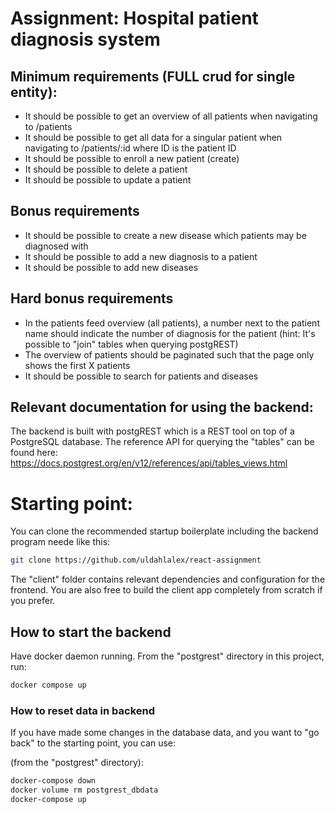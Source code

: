 # Assignment: Hospital patient diagnosis system

## Minimum requirements (FULL crud for single entity):
- It should be possible to get an overview of all patients when navigating to /patients
- It should be possible to get all data for a singular patient when navigating to /patients/:id where ID is the patient ID
- It should be possible to enroll a new patient (create)
- It should be possible to delete a patient
- It should be possible to update a patient

## Bonus requirements
- It should be possible to create a new disease which patients may be diagnosed with
- It should be possible to add a new diagnosis to a patient
- It should be possible to add new diseases


## Hard bonus requirements
- In the patients feed overview (all patients), a number next to the patient name should indicate the number of diagnosis for the patient (hint: It's possible to "join" tables when querying postgREST)
- The overview of patients should be paginated such that the page only shows the first X patients
- It should be possible to search for patients and diseases


## Relevant documentation for using the backend:
The backend is built with postgREST which is a REST tool on top of a PostgreSQL database. 
The reference API for querying the "tables" can be found here: https://docs.postgrest.org/en/v12/references/api/tables_views.html

# Starting point:

You can clone the recommended startup boilerplate including the backend program neede like this:

```bash
git clone https://github.com/uldahlalex/react-assignment
```
The "client" folder contains relevant dependencies and configuration for the frontend. 
You are also free to build the client app completely from scratch if you prefer.

## How to start the backend
Have docker daemon running. From the "postgrest" directory in this project, run:
```bash
docker compose up
```

### How to reset data in backend

If you have made some changes in the database data, and you want to "go back" to the starting point, you can use:

(from the "postgrest" directory):
```bash
docker-compose down
docker volume rm postgrest_dbdata
docker-compose up
```